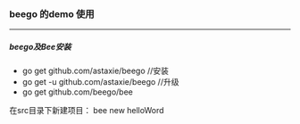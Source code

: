 ###  beego 的demo 使用

-----
##### beego及Bee安装
* go get github.com/astaxie/beego     //安装
* go get -u github.com/astaxie/beego  //升级
* go get github.com/beego/bee

在src目录下新建项目：
bee new helloWord 